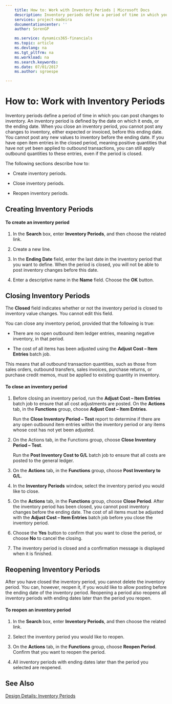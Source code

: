 ```yaml
---
    title: How to: Work with Inventory Periods | Microsoft Docs
    description: Inventory periods define a period of time in which you can post changes to inventory. An inventory period is defined by the date on which it ends, or the ending date. When you close an inventory period, you cannot post any changes to inventory, either expected or invoiced, before this ending date. You cannot post any new values to inventory before the ending date. If you have open item entries in the closed period, meaning positive quantities that have not yet been applied to outbound transactions, you can still apply outbound quantities to these entries, even if the period is closed.
    services: project-madeira
    documentationcenter: ''
    author: SorenGP

    ms.service: dynamics365-financials
    ms.topic: article
    ms.devlang: na
    ms.tgt_pltfrm: na
    ms.workload: na
    ms.search.keywords:
    ms.date: 07/01/2017
    ms.author: sgroespe

---
```

# How to: Work with Inventory Periods
Inventory periods define a period of time in which you can post changes to inventory. An inventory period is defined by the date on which it ends, or the ending date. When you close an inventory period, you cannot post any changes to inventory, either expected or invoiced, before this ending date. You cannot post any new values to inventory before the ending date. If you have open item entries in the closed period, meaning positive quantities that have not yet been applied to outbound transactions, you can still apply outbound quantities to these entries, even if the period is closed.  

 The following sections describe how to:  

-   Create inventory periods.  

-   Close inventory periods.  

-   Reopen inventory periods.  

## Creating Inventory Periods  

#### To create an inventory period  

1.  In the **Search** box, enter **Inventory Periods**, and then choose the related link.  

2.  Create a new line.  

3.  In the **Ending Date** field, enter the last date in the inventory period that you want to define. When the period is closed, you will not be able to post inventory changes before this date.  

4.  Enter a descriptive name in the **Name** field. Choose the **OK** button.  

## Closing Inventory Periods  
 The **Closed** field indicates whether or not the inventory period is closed to inventory value changes. You cannot edit this field.  

 You can close any inventory period, provided that the following is true:  

-   There are no open outbound item ledger entries, meaning negative inventory, in that period.  

-   The cost of all items has been adjusted using the **Adjust Cost – Item Entries** batch job.  

 This means that all outbound transaction quantities, such as those from sales orders, outbound transfers, sales invoices, purchase returns, or purchase credit memos, must be applied to existing quantity in inventory.  

#### To close an inventory period  

1.  Before closing an inventory period, run the **Adjust Cost – Item Entries** batch job to ensure that all cost adjustments are posted. On the **Actions** tab, in the **Functions** group, choose **Adjust Cost – Item Entries**.  

     Run the **Close Inventory Period – Test** report to determine if there are any open outbound item entries within the inventory period or any items whose cost has not yet been adjusted.  

2.  On the Actions tab, in the Functions group, choose **Close Inventory Period – Test**.  

     Run the **Post Inventory Cost to G/L** batch job to ensure that all costs are posted to the general ledger.  

3.  On the **Actions** tab, in the **Functions** group, choose **Post Inventory to G/L**.  

4.  In the    **Inventory Periods** window, select the inventory period you would like to close.  

5.  On the **Actions** tab, in the **Functions** group, choose **Close Period**. After the inventory period has been closed, you cannot post inventory changes before the ending date. The cost of all items must be adjusted with the **Adjust Cost – Item Entries** batch job before you close the inventory period.  

6.  Choose the **Yes** button to confirm that you want to close the period, or choose **No** to cancel the closing.  

7.  The inventory period is closed and a confirmation message is displayed when it is finished.  

## Reopening Inventory Periods  
 After you have closed the inventory period, you cannot delete the inventory period. You can, however, reopen it, if you would like to allow posting before the ending date of the inventory period. Reopening a period also reopens all inventory periods with ending dates later than the period you reopen.  

#### To reopen an inventory period  

1.  In the **Search** box, enter **Inventory Periods**, and then choose the related link.  

2.  Select the inventory period you would like to reopen.  

3.  On the **Actions** tab, in the **Functions** group, choose **Reopen Period**. Confirm that you want to reopen the period.  

4.  All inventory periods with ending dates later than the period you selected are reopened.  

## See Also  
[Design Details: Inventory Periods](design-details-inventory-periods.md)
